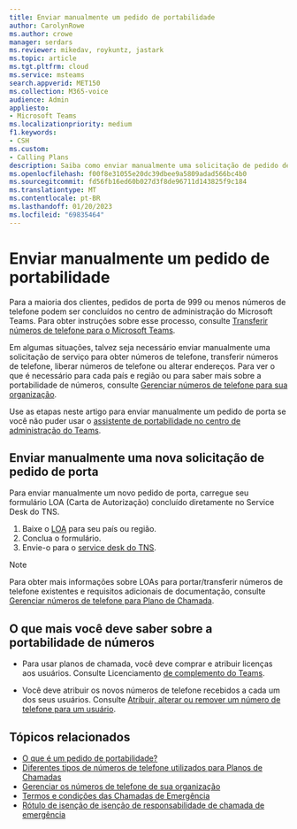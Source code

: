 ```yaml
---
title: Enviar manualmente um pedido de portabilidade
author: CarolynRowe
ms.author: crowe
manager: serdars
ms.reviewer: mikedav, roykuntz, jastark
ms.topic: article
ms.tgt.pltfrm: cloud
ms.service: msteams
search.appverid: MET150
ms.collection: M365-voice
audience: Admin
appliesto:
- Microsoft Teams
ms.localizationpriority: medium
f1.keywords:
- CSH
ms.custom:
- Calling Plans
description: Saiba como enviar manualmente uma solicitação de pedido de porta.
ms.openlocfilehash: f00f8e31055e20dc39dbee9a5809adad566bc4b0
ms.sourcegitcommit: fd56fb16ed60b027d3f8de96711d143825f9c184
ms.translationtype: MT
ms.contentlocale: pt-BR
ms.lasthandoff: 01/20/2023
ms.locfileid: "69835464"
---
```

# <a name="manually-submit-a-port-order"></a>Enviar manualmente um pedido de portabilidade

Para a maioria dos clientes, pedidos de porta de 999 ou menos números de telefone podem ser concluídos no centro de administração do Microsoft Teams. Para obter instruções sobre esse processo, consulte [Transferir números de telefone para o Microsoft Teams](transfer-phone-numbers-to-teams.md).

Em algumas situações, talvez seja necessário enviar manualmente uma solicitação de serviço para obter números de telefone, transferir números de telefone, liberar números de telefone ou alterar endereços. Para ver o que é necessário para cada país e região ou para saber mais sobre a portabilidade de números, consulte [Gerenciar números de telefone para sua organização](../manage-phone-numbers-for-your-organization/manage-phone-numbers-for-your-organization.md).

Use as etapas neste artigo para enviar manualmente um pedido de porta se você não puder usar o [assistente de portabilidade no centro de administração do Teams](transfer-phone-numbers-to-teams.md).

## <a name="manually-submit-a-new-port-order-request"></a>Enviar manualmente uma nova solicitação de pedido de porta

Para enviar manualmente um novo pedido de porta, carregue seu formulário LOA (Carta de Autorização) concluído diretamente no Service Desk do TNS.

1. Baixe o [LOA](../manage-phone-numbers-for-your-organization/manage-phone-numbers-for-your-organization.md) para seu país ou região.
2. Conclua o formulário.
4. Envie-o para o [service desk do TNS](../manage-phone-numbers-for-your-organization/contact-tns-service-desk.md).

> [!NOTE]
> Para obter mais informações sobre LOAs para portar/transferir números de telefone existentes e requisitos adicionais de documentação, consulte [Gerenciar números de telefone para Plano de Chamada](/microsoftteams/manage-phone-numbers-for-your-organization/manage-phone-numbers-for-your-organization).

## <a name="what-else-should-you-know-about-number-porting"></a>O que mais você deve saber sobre a portabilidade de números

- Para usar planos de chamada, você deve comprar e atribuir licenças aos usuários. Consulte Licenciamento [de complemento do Teams](../teams-add-on-licensing/microsoft-teams-add-on-licensing.md).

- Você deve atribuir os novos números de telefone recebidos a cada um dos seus usuários. Consulte [Atribuir, alterar ou remover um número de telefone para um usuário](../assign-change-or-remove-a-phone-number-for-a-user.md).

## <a name="related-topics"></a>Tópicos relacionados

- [O que é um pedido de portabilidade?](port-order-overview.md)
- [Diferentes tipos de números de telefone utilizados para Planos de Chamadas](../different-kinds-of-phone-numbers-used-for-calling-plans.md)
- [Gerenciar os números de telefone de sua organização](../manage-phone-numbers-for-your-organization/manage-phone-numbers-for-your-organization.md)
- [Termos e condições das Chamadas de Emergência](../emergency-calling-terms-and-conditions.md)
- [Rótulo de isenção de isenção de responsabilidade de chamada de emergência](https://github.com/MicrosoftDocs/OfficeDocs-SkypeForBusiness/blob/live/Teams/downloads/emergency-calling/emergency-calling-label-(en-us)-(v.1.0).zip?raw=true)
